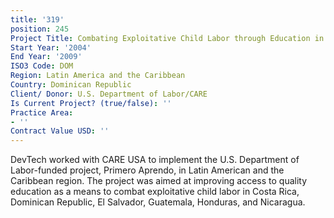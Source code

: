 ```yaml
---
title: '319'
position: 245
Project Title: Combating Exploitative Child Labor through Education in Central America
Start Year: '2004'
End Year: '2009'
ISO3 Code: DOM
Region: Latin America and the Caribbean
Country: Dominican Republic
Client/ Donor: U.S. Department of Labor/CARE
Is Current Project? (true/false): ''
Practice Area:
- ''
Contract Value USD: ''
---
```


DevTech worked with CARE USA to implement the U.S. Department of Labor-funded project, Primero Aprendo, in Latin American and the Caribbean region. The project was aimed at improving access to quality education as a means to combat exploitative child labor in Costa Rica, Dominican Republic, El Salvador, Guatemala, Honduras, and Nicaragua.